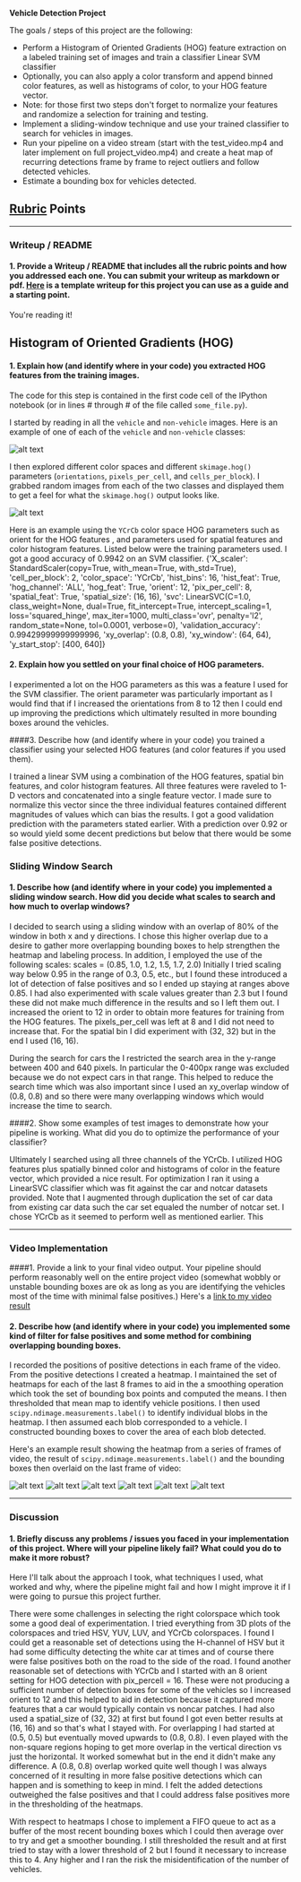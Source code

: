 **Vehicle Detection Project**

The goals / steps of this project are the following:

* Perform a Histogram of Oriented Gradients (HOG) feature extraction on a labeled training set of images and train a classifier Linear SVM classifier
* Optionally, you can also apply a color transform and append binned color features, as well as histograms of color, to your HOG feature vector. 
* Note: for those first two steps don't forget to normalize your features and randomize a selection for training and testing.
* Implement a sliding-window technique and use your trained classifier to search for vehicles in images.
* Run your pipeline on a video stream (start with the test_video.mp4 and later implement on full project_video.mp4) and create a heat map of recurring detections frame by frame to reject outliers and follow detected vehicles.
* Estimate a bounding box for vehicles detected.

[//]: # (Image References)
[image1]: ./output_images/car_not_car.png
[image2]: ./output_images/HOG_example.png
[image3]: ./output_images/test1_heatmap_labels.png
[image4]: ./output_images/test2_heatmap_labels.png
[image5]: ./output_images/test3_heatmap_labels.png
[image6]: ./output_images/test4_heatmap_labels.png
[image7]: ./output_images/test5_heatmap_labels.png
[image8]: ./output_images/test6_heatmap_labels.png
[video1]: ./output_images/project_video_output.mp4

## [Rubric](https://review.udacity.com/#!/rubrics/513/view) Points 

---
### Writeup / README

#### 1. Provide a Writeup / README that includes all the rubric points and how you addressed each one.  You can submit your writeup as markdown or pdf.  [Here](https://github.com/udacity/CarND-Vehicle-Detection/blob/master/writeup_template.md) is a template writeup for this project you can use as a guide and a starting point.  

You're reading it!

## Histogram of Oriented Gradients (HOG)

#### 1. Explain how (and identify where in your code) you extracted HOG features from the training images.

The code for this step is contained in the first code cell of the IPython notebook (or in lines # through # of the file called `some_file.py`).  

I started by reading in all the `vehicle` and `non-vehicle` images.  Here is an example of one of each of the `vehicle` and `non-vehicle` classes:

![alt text][image1]

I then explored different color spaces and different `skimage.hog()` parameters (`orientations`, `pixels_per_cell`, and `cells_per_block`).  I grabbed random images from each of the two classes and displayed them to get a feel for what the `skimage.hog()` output looks like.

![alt text][image2]

Here is an example using the `YCrCb` color space HOG parameters such as orient for the HOG features , and parameters used for spatial features and color histogram features.  Listed below were the training parameters used.  I got a good accuracy of 0.9942 on an SVM classifier.
{'X_scaler': StandardScaler(copy=True, with_mean=True, with_std=True),
 'cell_per_block': 2,
 'color_space': 'YCrCb',
 'hist_bins': 16,
 'hist_feat': True,
 'hog_channel': 'ALL',
 'hog_feat': True,
 'orient': 12,
 'pix_per_cell': 8,
 'spatial_feat': True,
 'spatial_size': (16, 16),
 'svc': LinearSVC(C=1.0, class_weight=None, dual=True, fit_intercept=True,
      intercept_scaling=1, loss='squared_hinge', max_iter=1000,
      multi_class='ovr', penalty='l2', random_state=None, tol=0.0001,
      verbose=0),
 'validation_accuracy': 0.99429999999999996,
 'xy_overlap': (0.8, 0.8),
 'xy_window': (64, 64),
 'y_start_stop': [400, 640]}


#### 2. Explain how you settled on your final choice of HOG parameters.

I experimented a lot on the HOG parameters as this was a feature I used for the SVM classifier.  The orient parameter was particularly important as I would find that if I increased the orientations from 8 to 12 then I could end up improving the predictions which ultimately resulted in more bounding boxes around the vehicles.

####3. Describe how (and identify where in your code) you trained a classifier using your selected HOG features (and color features if you used them).

I trained a linear SVM using a combination of the HOG features, spatial bin features, and color histogram features.  All three features were raveled to 1-D vectors and concatenated into a single feature vector.  I made sure to normalize this vector since the three individual features contained different magnitudes of values which can bias the results.  I got a good validation prediction with the parameters stated earlier.  With a prediction over 0.92 or so would yield some decent predictions but below that there would be some false positive detections.


### Sliding Window Search

#### 1. Describe how (and identify where in your code) you implemented a sliding window search.  How did you decide what scales to search and how much to overlap windows?

I decided to search using a sliding window with an overlap of 80% of the window in both x and y directions.  I chose this higher overlap due to a desire to gather more overlapping bounding boxes to help strengthen the heatmap and labeling process.
In addition, I employed the use of the following scales:  scales = (0.85, 1.0, 1.2, 1.5, 1.7, 2.0)
Initially I tried scaling way below 0.95 in the range of 0.3, 0.5, etc., but I found these introduced a lot of detection of false positives and so I ended up staying at ranges above 0.85.  I had also experimented with scale values greater than 2.3 but I found these did not make much difference in the results and so I left them out.  I increased the orient to 12 in order to obtain more features for training from the HOG features.  The pixels_per_cell was left at 8 and I did not need to increase that.  For the spatial bin I did experiment with (32, 32) but in the end I used (16, 16).  

During the search for cars the I restricted the search area in the y-range between 400 and 640 pixels.  In particular the 0-400px range was excluded because we do not expect cars in that range.  This helped to reduce the search time which was also important since I used an xy_overlap window of (0.8, 0.8) and so there were many overlapping windows which would increase the time to search.

####2. Show some examples of test images to demonstrate how your pipeline is working.  What did you do to optimize the performance of your classifier?

Ultimately I searched using all three channels of the YCrCb.  I utilized HOG features plus spatially binned color and histograms of color in the feature vector, which provided a nice result.  For optimization I ran it using a LinearSVC classifier which was fit against the car and notcar datasets provided.  Note that I augmented through duplication the set of car data from existing car data such the car set equaled the number of notcar set.  I chose YCrCb as it seemed to perform well as mentioned earlier.  This 

---

### Video Implementation

####1. Provide a link to your final video output.  Your pipeline should perform reasonably well on the entire project video (somewhat wobbly or unstable bounding boxes are ok as long as you are identifying the vehicles most of the time with minimal false positives.)
Here's a [link to my video result](./output_images/project_video_output.mp4)


#### 2. Describe how (and identify where in your code) you implemented some kind of filter for false positives and some method for combining overlapping bounding boxes.

I recorded the positions of positive detections in each frame of the video.  From the positive detections I created a heatmap.  I maintained the set of heatmaps for each of the last 8 frames to aid in the a smoothing operation which took the set of bounding box points and computed the means.  I then thresholded that mean map to identify vehicle positions.  I then used `scipy.ndimage.measurements.label()` to identify individual blobs in the heatmap.  I then assumed each blob corresponded to a vehicle.  I constructed bounding boxes to cover the area of each blob detected.  

Here's an example result showing the heatmap from a series of frames of video, the result of `scipy.ndimage.measurements.label()` and the bounding boxes then overlaid on the last frame of video:

![alt text][image3]
![alt text][image4]
![alt text][image5]
![alt text][image6]
![alt text][image7]
![alt text][image8]


---

### Discussion

#### 1. Briefly discuss any problems / issues you faced in your implementation of this project.  Where will your pipeline likely fail?  What could you do to make it more robust?

Here I'll talk about the approach I took, what techniques I used, what worked and why, where the pipeline might fail and how I might improve it if I were going to pursue this project further.  

There were some challenges in selecting the right colorspace which took some a good deal of experimentation.  I tried everything from 3D plots of the colorspaces and tried HSV, YUV, LUV, and YCrCb colorspaces.  I found I could get a reasonable set of detections using the H-channel of HSV but it had some difficulty detecting the white car at times and of course there were false positives both on the road to the side of the road.
I found another reasonable set of detections with YCrCb and I started with an 8 orient setting for HOG detection with pix_percell = 16.  These were not producing a sufficient number of detection boxes for some of the vehicles so I increased orient to 12 and this helped to aid in detection because it captured more features that a car would typically contain vs noncar patches.  I had also used a spatial_size of (32, 32) at first but found I got even better results at (16, 16) and so that's what I stayed with.
For overlapping I had started at (0.5, 0.5) but eventually moved upwards to (0.8, 0.8).  I even played with the non-square regions hoping to get more overlap in the vertical direction vs just the horizontal.  It worked somewhat but in the end it didn't make any difference.  A (0.8, 0.8) overlap worked quite well though I was always concerned of it resulting in more false positive detections which can happen and is something to keep in mind.  I felt the added detections outweighed the false positives and that I could address false positives more in the thresholding of the heatmaps.

With respect to heatmaps I chose to implement a FIFO queue to act as a buffer of the most recent bounding boxes which I could then average over to try and get a smoother bounding.  I still thresholded the result and at first tried to stay with a lower threshold of 2 but I found it necessary to increase this to 4. Any higher and I ran the risk the misidentification of the number of vehicles.
